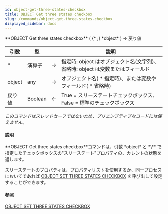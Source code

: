 ```yaml
---
id: object-get-three-states-checkbox
title: OBJECT Get three states checkbox
slug: /commands/object-get-three-states-checkbox
displayed_sidebar: docs
---
```


<!--REF #_command_.OBJECT Get three states checkbox.Syntax-->**OBJECT Get three states checkbox** ( {* ;} *object* ) -> 戻り値<!-- END REF-->
<!--REF #_command_.OBJECT Get three states checkbox.Params-->
| 引数 | 型 |  | 説明 |
| --- | --- | --- | --- |
| * | 演算子 | &#8594;  | 指定時: object はオブジェクト名(文字列)、 省略時: object は変数またはフィールド |
| object | any | &#8594;  | オブジェクト名( * 指定時)、または変数やフィールド( * 省略時) |
| 戻り値 | Boolean | &#8592; | True = スリーステートチェックボックス、False = 標準のチェックボックス |

<!-- END REF-->

*このコマンドはスレッドセーフではないため、プリエンプティブなコードには使えません。*


#### 説明 

<!--REF #_command_.OBJECT Get three states checkbox.Summary-->**OBJECT Get three states checkbox**コマンドは、引数 *object* と *\** で指定したチェックボックスの"スリーステート"プロパティの、カレントの状態を返します。<!-- END REF-->

スリーステートのプロパティは、プロパティリストを使用するか、同一プロセスにおいてであれば [OBJECT SET THREE STATES CHECKBOX](object-set-three-states-checkbox.md) を呼び出して設定することができます。

#### 参照 

[OBJECT SET THREE STATES CHECKBOX](object-set-three-states-checkbox.md)  